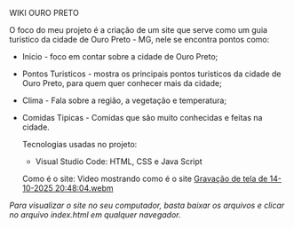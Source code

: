 WIKI OURO PRETO

O foco do meu projeto é a criação de um site que serve como um guia turistico da cidade de Ouro Preto - MG, nele se encontra pontos como:
- Inicio -  foco em contar sobre a cidade de Ouro Preto;
- Pontos Turisticos - mostra os principais pontos turisticos da cidade de Ouro Preto, para quem quer conhecer mais da cidade;
- Clima - Fala sobre a região, a vegetação e temperatura;
- Comidas Tipicas - Comidas que são muito conhecidas e feitas na cidade.


  Tecnologias usadas no projeto:
    - Visual Studio Code: HTML, CSS e Java Script


  Como é o site:
    Video mostrando como é o site
  [Gravação de tela de 14-10-2025 20:48:04.webm](https://github.com/user-attachments/assets/075dbe36-8f6f-4579-957f-ce781e38be8f)


*Para visualizar o site no seu computador, basta baixar os arquivos e clicar no arquivo index.html em qualquer navegador.*
